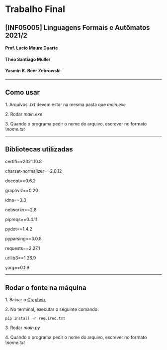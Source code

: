 # Trabalho Final

## [INF05005] Linguagens Formais e Autômatos 2021/2

#### Prof. Lucio Mauro Duarte

#### Théo Santiago Müller
#### Yasmin K. Beer Zebrowski

---
## Como usar
1\. Arquivos *.txt* devem estar na mesma pasta que *main.exe*

2\. Rodar *main.exe*

3\. Quando o programa pedir o nome do arquivo, escrever no formato *\nome.txt*

---
## Bibliotecas utilizadas

certifi==2021.10.8

charset-normalizer==2.0.12

docopt==0.6.2

graphviz==0.20

idna==3.3

networkx==2.8

pipreqs==0.4.11

pydot==1.4.2

pyparsing==3.0.8

requests==2.27.1

urllib3==1.26.9

yarg==0.1.9

---
## Rodar o fonte na máquina
1\. Baixar o [Graphviz](https://graphviz.org/download/)

2\. No terminal, executar o seguinte comando:

    pip install -r required.txt

3\. Rodar *main.py*

4\. Quando o programa pedir o nome do arquivo, escrever no formato *\nome.txt*